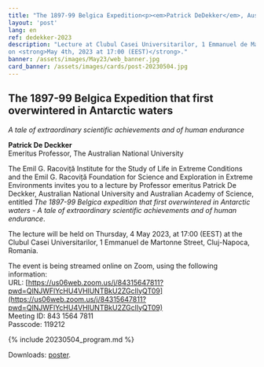 ```yaml
---
title: "The 1897-99 Belgica Expedition<p><em>Patrick DeDekker</em>, Australian National University</p>"
layout: 'post'
lang: en
ref: dedekker-2023
description: "Lecture at Clubul Casei Universitarilor, 1 Emmanuel de Martonne Str., Cluj-Napoca, Romania,
on <strong>May 4th, 2023 at 17:00 (EEST)</strong>."
banner: /assets/images/May23/web_banner.jpg
card_banner: /assets/images/cards/post-20230504.jpg
---
```


## The 1897-99 Belgica Expedition that first overwintered in Antarctic waters
_A tale of extraordinary scientific achievements and of human endurance_

**Patrick De Deckker**<br/>
Emeritus Professor, The Australian National University

The Emil G. Racoviță Institute for the Study of Life in Extreme Conditions and the Emil G. Racoviță Foundation for Science and Exploration in Extreme Environments invites you to a lecture by Professor emeritus Patrick De Deckker, Australian National University and Australian Academy of Science, entitled _The 1897-99 Belgica expedition that first overwintered in Antarctic waters - A tale of extraordinary scientific achievements and of human endurance_.

The lecture will be held on Thursday, 4 May 2023, at 17:00 (EEST) at the Clubul Casei Universitarilor, 1 Emmanuel de Martonne Street, Cluj-Napoca, Romania.

The event is being streamed online on Zoom, using the following information:<br/>
URL: [https://us06web.zoom.us/j/84315647811?pwd=QlNJWFlYcHU4VHlUNTBkU2ZGclIyQT09](https://us06web.zoom.us/j/84315647811?pwd=QlNJWFlYcHU4VHlUNTBkU2ZGclIyQT09)<br/>
Meeting ID: 843 1564 7811<br/>
Passcode: 119212

{% include 20230504_program.md %}

Downloads: [poster](/assets/images/May23/poster_en.png).
